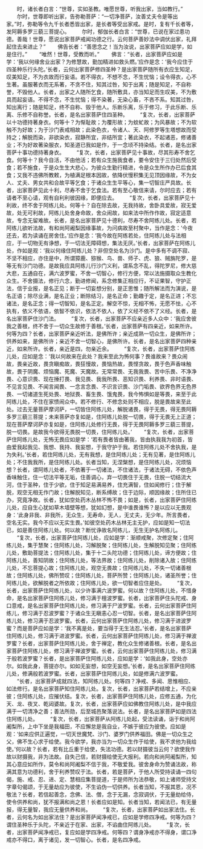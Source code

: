 <!-- { "loadSidebar": true } -->
　　时，诸长者白言：“世尊，实如圣教。唯愿世尊，听我出家，当如教行。”
　　尔时，世尊即听出家，告弥勒菩萨：“一切净菩萨，汝善丈夫令是等出家。”时，弥勒等令九千长者悉皆出家，是长者等受出家戒。是时，复有千长者等，发阿耨多罗三藐三菩提心。
　　尔时，郁伽长者白言：“世尊，已说在家过患功德。善哉！世尊，愿说出家菩萨戒闻功德之行。云何菩萨善妙法中调伏出家，礼拜起住去来进止？”
　　佛告长者：“善思念之！当为汝说，出家菩萨应如是学，如是住行。”
　　“唯然！世尊，受教而听。”
　　佛言：“长者，出家菩萨应如是学：‘我以何缘舍业出家？为修慧故，勤加精进如救头燃。’应作是念：‘我今应住于四圣种乐行头陀。’长者，云何出家菩萨修四圣种？是出家菩萨随所有衣应生知足，叹美知足，不为衣故而行妄语。若不得衣，不想不念，不生忧恼；设令得衣，心不生著。虽服著衣而无系著，不贪不住，知其过咎，知于出离；随是知足，不自称誉，不毁他人。长者，出家之人随所乞食，随所敷具，亦当知足而生叹美，不为敷具而起妄语。不得不念，不生忧恼；得不染著，无染心畜，不吝不系。知其过咎，知出离行；随是知足，终不自称、毁于他人。乐断乐离，乐于修习，于此乐断、乐离、乐修不自称誉。长者，是名出家菩萨住四圣种。
　　“复次，长者，出家菩萨以十功德持著身衣。何等十？为惭耻故；为覆形故；为蚊虻故；为风暴故；不为软触不为好故；为于沙门表戒相故；此染色衣，令诸人、天、阿修罗等生塔想故而受持之；解脱而染，非欲染衣，寂静所宜，非结所宜；著此染衣，不起诸恶，修诸善业；不为好故著染服衣，知圣道已我如是作，于一念顷不持染结。长者，是名出家菩萨十事功德持著身衣。
　　“复次，长者，出家菩萨见十事故，尽其形寿不舍乞食。何等十？我今自活，不由他活；若有众生施我食者，要令安住于三归处然后受食；若不施食，于是众生生大悲心，为彼众生勤行精进，令是众生所作办已后食其食；又我不违佛所教敕，为植满足根本因故，依降伏慢积集无见顶因缘故，不为女人、丈夫、男女共和合故平等乞食；于诸众生生平等心，集一切智庄严具故。长者，出家菩萨见此十利，尽寿不舍于乞食法。若有至心敬信来请，尔时应去；若有请者不至心请，观有自利利彼因缘，即便应去。
　　“复次，长者，出家菩萨见十利故，终不舍于阿练儿处。何等十？自在除去故，无我持故，舍卧具爱故，寂无爱故，处无可利故，阿练儿处舍身命故，舍众闹故，如来法中所作作故，寂定适意故，专念无留难故。长者，是名出家菩萨见十德利，尽寿不舍阿练儿处。长者，若阿练儿欲听法故，有和尚阿阇梨因缘事故，为问病故至村聚中，当作是念：‘今夜还去，若为读诵在房舍住。’应作是念：‘我今故在阿练若处，住阿练儿处与法相应，于一切物无有诤想，于一切法无障碍想，集法无厌。’长者，出家菩萨在阿练儿处，作如是观：‘我以何缘住阿练儿处？非但空处名为沙门。是中多有不调不寂、不坚不相应，亦住是中，所谓獐鹿、猕猴、鸟、兽、师子、虎、狼、贼旃陀罗，是等无有沙门功德。是故我应具阿练儿行沙门义利，谓系念不乱，得陀罗尼，修大慈大悲，五通自在，满六波罗蜜，不舍一切智心，修行方便，常以法施摄取众生教化众生。不舍摄法，修行六念，勤进修闻，系念修集正相应行，不证果智，守护正法，信于业报，是名正见；断于一切妄想分别，是正思惟；随所解法而为演说，是名正语；除尽业满，是名正业；断除结习，是名正命；勤趣于定，是名正进；不忘诸法，是名正念；得一切智知，是名正定。解空不惊，无相不怖，无愿不怯，心不执有，依义不依语，依智不依识，依法不依人，依了义经不依不了义经。长者，是名出家菩萨住沙门法。
　　“复次，长者，出家菩萨不应亲近多人众中：‘我应舍彼我之善根，终不舍于一切众生故修于善根。’长者，出家菩萨有四亲近，如来所许。何等为四？长者，出家菩萨亲近听法，是佛所许；亲近成熟一切众生，是佛所许；供养如来，是佛所许；亲近不舍一切智心，是佛所许。长者，是名出家菩萨四种亲近，如来所许。长者，亲近是四，勿亲近余。
　　“复次，长者，出家菩萨住阿练儿处，应如是念：‘我以何故来在此处？我来至此为怖何事？畏谁故来？畏众闹故，畏亲近故，畏贪瞋痴故，畏狂慢故，畏恼热故，畏悭贪故，畏于色声香味触故，畏于阴魔、烦恼魔、死魔、天魔故。无常常畏、无我我畏、苦中乐畏、不净净畏、心意识畏、现在捶打畏、我见畏、我我所畏、恶知识畏、利养畏、非时语畏、不见言见畏、不闻言闻畏、一念言念畏、不识言识畏、沙门垢畏、欲界色界无色界畏、一切诸道生死处畏、地狱畏、畜生畏、饿鬼畏，我今怖惧如是等畏，来至于此阿练儿处，不住在家愦闹众中。若不修行、不修念处则不相应，脱是畏故来至此处。过去无量菩萨摩诃萨，一切皆住阿练儿处，解脱诸畏，得于无畏，得无畏阿耨多罗三藐三菩提；未来菩萨亦复如是，住阿练儿处脱一切畏，得于无畏无上正道；现在菩萨摩诃萨亦复如是，住阿练儿处修行无畏，得于无畏阿耨多罗三藐三菩提，脱一切畏。是故我今欲得无畏脱一切畏，住阿练儿处。’
　　“复次，长者，出家菩萨住阿练儿处，无怖无畏应如是学：‘若有畏者皆由著我，皆由执我我为初首，皆由爱我起我见、我想、我持、我妄想，于我守护于我。若住阿练儿处不舍执我，是为失利。’长者，若住阿练儿处，无有我想，是住阿练儿处；无有见著，是住阿练儿处；不住我我所，是住阿练儿处。长者当知，无涅槃想，是住阿练儿处，况烦恼想？长者，谓阿练儿处者，不依著于一切诸法，不住诸法，于诸法无碍，不依色声香味触住，住一切法平等无垢，住善调心，弃一切畏住于无畏，住脱一切结流大河，住于圣种，住于少欲，住于知足易满易养，住充满智，住如闻修行；住于解脱，观空无相无作门故；住解脱知见，断系缚故；住于边际，顺因缘故；住所住已办，究竟净故。长者，犹如空处药木丛林不怖不畏；如是，长者，出家菩萨住阿练儿处，应自生心犹如草木墙壁等想，犹如幻想，是中谁畏谁怖？是以应以无畏观身：‘此身非我、非我所，无众生，无寿命，无人，无丈夫，无少年。所言畏者，空名无实。我今不应以无实生畏。’如彼空处药木丛林无主无护，应如是知一切法已，如是善住阿练儿处。何以故？断忧诤故名阿练儿，无生无护名阿练儿。
　　“复次，长者，出家菩萨住阿练儿处，应如是学：渐顺戒聚，次修定聚；住阿练儿处，集于慧聚；住阿练儿处，习解脱聚；住阿练儿处，生解脱知见聚；住阿练儿处，敷助菩提法；住阿练儿处，集于十二头陀功德；住阿练儿处，谛方便故；住阿练儿处，善知阴故；住阿练儿处，等法界故；住阿练儿处，削除诸入故；住阿练儿处，不忘菩提心故；住阿练儿处，观空无畏故；住阿练儿处，不失一切诸善根故；住阿练儿处，佛所赞叹；住阿练儿处，菩萨所赞；住阿练儿处，诸圣所誉；住阿练儿处，欲解脱者之所依故；住阿练儿处，欲一切智者应住是处。
　　“复次，长者，出家菩萨住阿练儿处，以少许事满六波罗蜜。何以故？住阿练儿处，不惜身命，是名出家菩萨住阿练儿处，修习满于檀波罗蜜。长者，出家菩萨住头陀戒、身口意戒，是名出家菩萨住阿练儿处，修习满于尸波罗蜜。长者，云何出家菩萨住阿练儿，修习满于忍波罗蜜？于诸众生无瞋恚心忍一切智。长者，是名出家菩萨住阿练儿处，修习满于忍波罗蜜。长者，云何出家菩萨住阿练儿处，修习满于进波罗蜜？而是菩萨应如是学：‘我不离是处，要当得于无生法忍。’长者，是名出家菩萨住阿练儿处，修习满于进波罗蜜。长者，云何出家菩萨住阿练儿处，修习满于禅波罗蜜？长者，出家菩萨住阿练儿处，舍于禅定，教化众生修诸善根。长者，是名出家菩萨住阿练儿处，修习满于禅波罗蜜。长者，云何出家菩萨住阿练儿处，修习满于般若波罗蜜？长者，是出家菩萨住阿练儿处，应如是学：‘如我此身，空处亦尔。如我此身，菩提亦尔。如如无妄想，如空无妄想。’长者，是名出家菩萨住阿练儿处，修满般若波罗蜜。长者，出家菩萨住阿练儿处，如是修满六波罗蜜。
　　“长者，出家菩萨成就四法，知阿练儿处。何等四？净戒、多闻、思惟相应、如法修行。是名出家菩萨知住阿练儿处。复次，长者，出家菩萨若结增上，不应亲彼；住阿练儿处，应摧伏结。复次，长者，出家菩萨住阿练儿处，应修五通，为化天、龙、夜叉、乾闼婆故。复次，长者，出家菩萨应如佛教住阿练儿处，是中我应满于一切清净之善；善法所勋，后至城邑聚落说法。长者，是名出家菩萨如是四法住阿练儿处。
　　“复次，长者，出家菩萨从阿练儿处起，受法读诵，诣于和尚阿阇梨所，上中下坐是我福田，不应懈怠是我自业，不嫉于彼应为彼使。应如是观：‘如来应供正遍觉，一切天世魔梵、沙门、婆罗门供养福田。佛是一切众生之父，佛不生心求于给使。我今欲学，我亦当为一切众生作于给使，我不求他为我给使。’何以故？长者，若有比丘重于给使，失法功德。若以财摄彼当云何？欲使我作故以财摄我，非为法故。自失己信，若财摄给使无大报利。若向和尚阿阇梨所，知其心意应如所作，莫令和尚阿阇梨不信于我，不敬爱我。彼舍身命为赞诵法故，称满其意为功德利，舍于利养赞叹于法。长者，若是菩萨，于他人所受持读诵一四句偈，施、戒、忍、进、定、慧相应集菩提道，于是师所为法恭敬，如上诸师受持文字章句偈颂，于无量劫应为彼使，不生谄伪一切供养。长者当知，不报其恩，况不敬法？长者，若信起善念，念佛、法、僧，念于无漏，念寂调伏，于无量劫给侍，使令供养和尚，犹不报满和尚之恩！长者应如是知。长者当知，若闻法已，有无量报，得无量智，我应无量供养和尚。
　　“复次，长者，出家菩萨如出家法住。长者，云何名为如出家法住？是出家菩萨闻净戒已，应如是学修四净戒。何等为四？谓住圣种乐于头陀，不亲近于在家、出家，不谄曲住阿练儿处。
　　“复次，长者，出家菩萨闻净戒已，复应如是学四净戒。何等四？谓身净戒亦不得身，谓口净戒亦不得口，离于诸见，发一切智心。长者，是名四净戒。
